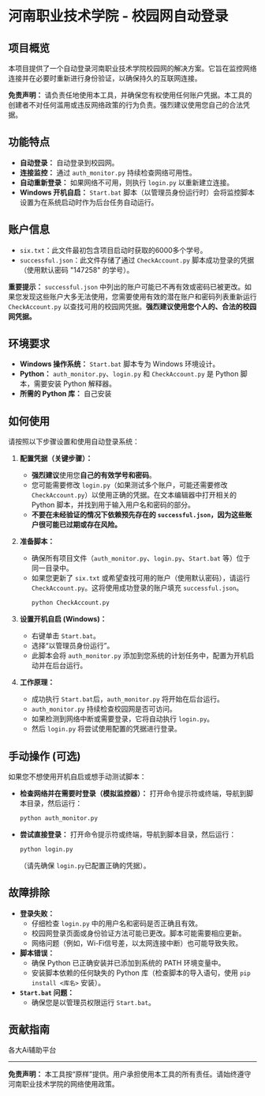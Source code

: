 # 河南职业技术学院 - 校园网自动登录

## 项目概览

本项目提供了一个自动登录河南职业技术学院校园网的解决方案。它旨在监控网络连接并在必要时重新进行身份验证，以确保持久的互联网连接。

**免责声明：** 请负责任地使用本工具，并确保您有权使用任何账户凭据。本工具的创建者不对任何滥用或违反网络政策的行为负责。强烈建议使用您自己的合法凭据。

## 功能特点

* **自动登录：** 自动登录到校园网。
* **连接监控：** 通过 `auth_monitor.py` 持续检查网络可用性。
* **自动重新登录：** 如果网络不可用，则执行 `login.py` 以重新建立连接。
* **Windows 开机自启：** `Start.bat` 脚本（以管理员身份运行时）会将监控脚本设置为在系统启动时作为后台任务自动运行。

## 账户信息

* `six.txt`：此文件最初包含项目启动时获取的6000多个学号。
* `successful.json`：此文件存储了通过 `CheckAccount.py` 脚本成功登录的凭据（使用默认密码 "147258" 的学号）。

**重要提示：** `successful.json` 中列出的账户可能已不再有效或密码已被更改。如果您发现这些账户大多无法使用，您需要使用有效的潜在账户和密码列表重新运行 `CheckAccount.py` 以查找可用的校园网凭据。**强烈建议使用您个人的、合法的校园网凭据。**

## 环境要求

* **Windows 操作系统：** `Start.bat` 脚本专为 Windows 环境设计。
* **Python：** `auth_monitor.py`、`login.py` 和 `CheckAccount.py` 是 Python 脚本，需要安装 Python 解释器。
* **所需的 Python 库：** 自己安装

## 如何使用

请按照以下步骤设置和使用自动登录系统：

1.  **配置凭据（关键步骤）：**
    * **强烈建议**使用您**自己的有效学号和密码**。
    * 您可能需要修改 `login.py`（如果测试多个账户，可能还需要修改 `CheckAccount.py`）以使用正确的凭据。在文本编辑器中打开相关的 Python 脚本，并找到用于输入用户名和密码的部分。
    * **不要在未经验证的情况下依赖预先存在的 `successful.json`，因为这些账户很可能已过期或存在风险。**

2.  **准备脚本：**
    * 确保所有项目文件（`auth_monitor.py`、`login.py`、`Start.bat` 等）位于同一目录中。
    * 如果您更新了 `six.txt` 或希望查找可用的账户（使用默认密码），请运行 `CheckAccount.py`。这将使用成功登录的账户填充 `successful.json`。
        ```bash
        python CheckAccount.py
        ```

3.  **设置开机自启 (Windows)：**
    * 右键单击 `Start.bat`。
    * 选择“以管理员身份运行”。
    * 此脚本会将 `auth_monitor.py` 添加到您系统的计划任务中，配置为开机启动并在后台运行。

4.  **工作原理：**
    * 成功执行 `Start.bat`后，`auth_monitor.py` 将开始在后台运行。
    * `auth_monitor.py` 持续检查校园网是否可访问。
    * 如果检测到网络中断或需要登录，它将自动执行 `login.py`。
    * 然后 `login.py` 将尝试使用配置的凭据进行登录。

## 手动操作 (可选)

如果您不想使用开机自启或想手动测试脚本：

* **检查网络并在需要时登录（模拟监控器）：**
    打开命令提示符或终端，导航到脚本目录，然后运行：
    ```bash
    python auth_monitor.py
    ```
* **尝试直接登录：**
    打开命令提示符或终端，导航到脚本目录，然后运行：
    ```bash
    python login.py
    ```
    （请先确保 `login.py`已配置正确的凭据）。

## 故障排除

* **登录失败：**
    * 仔细检查 `login.py` 中的用户名和密码是否正确且有效。
    * 校园网登录页面或身份验证方法可能已更改。脚本可能需要相应更新。
    * 网络问题（例如，Wi-Fi信号差，以太网连接中断）也可能导致失败。
* **脚本错误：**
    * 确保 Python 已正确安装并已添加到系统的 PATH 环境变量中。
    * 安装脚本依赖的任何缺失的 Python 库（检查脚本的导入语句，使用 `pip install <库名>` 安装）。
* **`Start.bat` 问题：**
    * 确保您是以管理员权限运行 `Start.bat`。

## 贡献指南 

各大Ai辅助平台

---

**免责声明：** 本工具按“原样”提供。用户承担使用本工具的所有责任。请始终遵守河南职业技术学院的网络使用政策。
